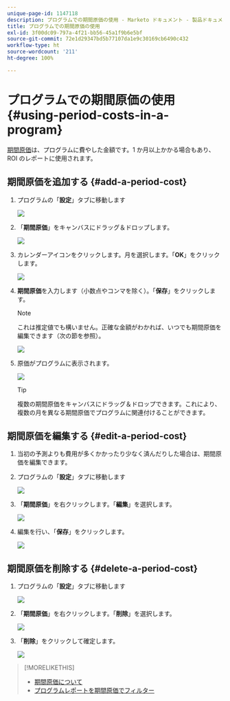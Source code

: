 ```yaml
---
unique-page-id: 1147118
description: プログラムでの期間原価の使用 - Marketo ドキュメント - 製品ドキュメント
title: プログラムでの期間原価の使用
exl-id: 3f00dc09-797a-4f21-bb56-45a1f9b6e5bf
source-git-commit: 72e1d29347bd5b77107da1e9c30169cb6490c432
workflow-type: ht
source-wordcount: '211'
ht-degree: 100%

---
```


# プログラムでの期間原価の使用 {#using-period-costs-in-a-program}

[期間原価](/help/marketo/product-docs/core-marketo-concepts/programs/working-with-programs/understanding-period-costs.md)は、プログラムに費やした金額です。1 か月以上かかる場合もあり、ROI のレポートに使用されます。

## 期間原価を追加する  {#add-a-period-cost}

1. プログラムの「**設定**」タブに移動します

   ![](assets/image2014-9-18-12-3a9-3a46.png)

1. 「**期間原価**」をキャンバスにドラッグ＆ドロップします。

   ![](assets/image2014-9-18-12-3a9-3a57.png)

1. カレンダーアイコンをクリックします。月を選択します。「**OK**」をクリックします。

   ![](assets/image2014-9-18-12-3a10-3a13.png)

1. **期間原価**&#x200B;を入力します（小数点やコンマを除く）。「**保存**」をクリックします。

   >[!NOTE]
   >
   >これは推定値でも構いません。正確な金額がわかれば、いつでも期間原価を編集できます（次の節を参照）。

   ![](assets/image2016-4-1-8-3a54-3a30.png)

1. 原価がプログラムに表示されます。

   ![](assets/image2016-4-1-8-3a56-3a49.png)

   >[!TIP]
   >
   >複数の期間原価をキャンバスにドラッグ＆ドロップできます。これにより、複数の月を異なる期間原価でプログラムに関連付けることができます。

## 期間原価を編集する {#edit-a-period-cost}

1. 当初の予測よりも費用が多くかかったり少なく済んだりした場合は、期間原価を編集できます。

1. プログラムの「**設定**」タブに移動します

   ![](assets/image2014-9-18-14-3a3-3a6.png)

1. 「**期間原価**」を右クリックします。「**編集**」を選択します。

   ![](assets/image2014-9-18-14-3a3-3a23.png)

1. 編集を行い、「**保存**」をクリックします。

   ![](assets/image2014-9-18-14-3a3-3a41.png)

## 期間原価を削除する {#delete-a-period-cost}

1. プログラムの「**設定**」タブに移動します

   ![](assets/image2014-9-18-14-3a4-3a11.png)

1. 「**期間原価**」を右クリックします。「**削除**」を選択します。

   ![](assets/image2014-9-18-14-3a4-3a22.png)

1. 「**削除**」をクリックして確定します。

   ![](assets/image2014-9-18-14-3a4-3a35.png)

>[!MORELIKETHIS]
>
>* [期間原価について](/help/marketo/product-docs/core-marketo-concepts/programs/working-with-programs/understanding-period-costs.md)
>* [プログラムレポートを期間原価でフィルター](/help/marketo/product-docs/core-marketo-concepts/programs/program-performance-report/filter-a-program-report-by-period-cost.md)

